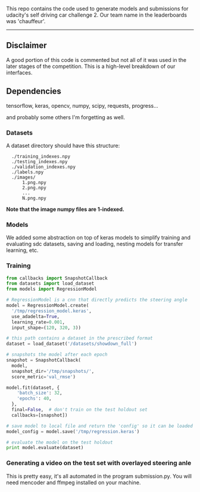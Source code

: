 This repo contains the code used to generate models and submissions
for udacity's self driving car challenge 2. Our team name in the
leaderboards was 'chauffeur'.

-----

## Disclaimer

A good portion of this code is commented but not all of it was used in
the later stages of the competition. This is a high-level breakdown of
our interfaces.

## Dependencies

tensorflow, keras, opencv, numpy, scipy, requests, progress...

and probably some others I'm forgetting as well.

### Datasets

A dataset directory should have this structure:

```
  ./training_indexes.npy
  ./testing_indexes.npy
  ./validation_indexes.npy
  ./labels.npy
  ./images/
      1.png.npy
      2.png.npy
      ...
      N.png.npy
```

**Note that the image numpy files are 1-indexed.**

### Models

We added some abstraction on top of keras models to simplify training
and evaluating sdc datasets, saving and loading, nesting models for
transfer learning, etc.

### Training

```python
from callbacks import SnapshotCallback
from datasets import load_dataset
from models import RegressionModel

# RegressionModel is a cnn that directly predicts the steering angle
model = RegressionModel.create(
  '/tmp/regression_model.keras',
  use_adadelta=True,
  learning_rate=0.001,
  input_shape=(120, 320, 3))

# this path contains a dataset in the prescribed format
dataset = load_dataset('/datasets/showdown_full')

# snapshots the model after each epoch
snapshot = SnapshotCallback(
  model,
  snapshot_dir='/tmp/snapshots/',
  score_metric='val_rmse')

model.fit(dataset, {
    'batch_size': 32,
    'epochs': 40,
  },
  final=False,  # don't train on the test holdout set
  callbacks=[snapshot])

# save model to local file and return the 'config' so it can be loaded
model_config = model.save('/tmp/regression.keras')

# evaluate the model on the test holdout
print model.evaluate(dataset)
```

### Generating a video on the test set with overlayed steering anle

This is pretty easy, it's all automated in the program
submission.py. You will need mencoder and ffmpeg installed on your
machine.
